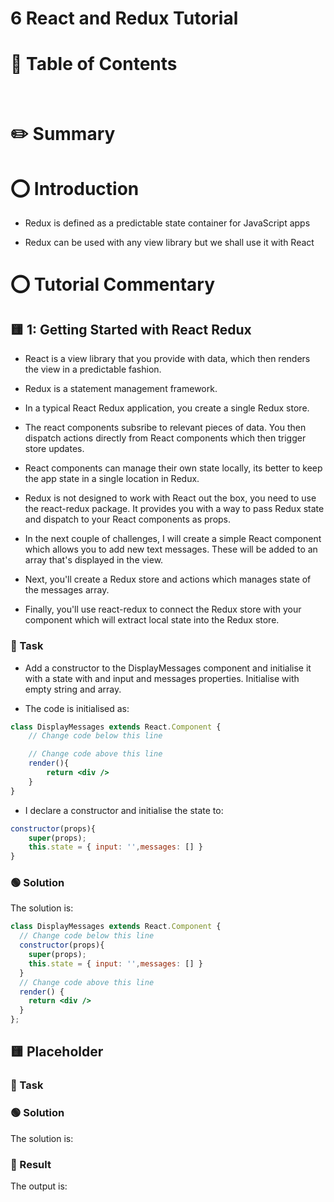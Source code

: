 # <link href="style.css" rel="stylesheet"></link>

# 6 React and Redux Tutorial

# 📜 Table of Contents


  <br>

# ✏️ Summary


# ⭕ Introduction

- Redux is defined as a predictable state container for JavaScript apps

- Redux can be used with any view library but we shall use it with React

# ⭕ Tutorial Commentary

## 🟨 1: Getting Started with React Redux

- React is a view library that you provide with data, which then renders the view in a predictable fashion.

- Redux is a statement management framework.

- In a typical React Redux application, you create a single Redux store.

- The react components subsribe to relevant pieces of data. You then dispatch actions directly from React components which then trigger store updates.

- React components can manage their own state locally, its better to keep the app state in a single location in Redux.

- Redux is not designed to work with React out the box, you need to use the react-redux package. It provides you with a way to pass Redux state and dispatch to your React components as props.

- In the next couple of challenges, I will create a simple React component which allows you to add new text messages. These will be added to an array that's displayed in the view.

- Next, you'll create a Redux store and actions which manages state of the messages array.

- Finally, you'll use react-redux to connect the Redux store with your component which will extract local state into the Redux store.

<h3 class="task"> 🔴 Task </h3>

- Add a constructor to the DisplayMessages component and initialise it with a state with and input and messages properties. Initialise with empty string and array.

- The code is initialised as:

```jsx
class DisplayMessages extends React.Component {
    // Change code below this line

    // Change code above this line
    render(){
        return <div />
    }
}
```

- I declare a constructor and initialise the state to:

```jsx
constructor(props){
    super(props);
    this.state = { input: '',messages: [] }
}
```

<h3 class="solution"> 🟢 Solution </h3>

The solution is:

```jsx
class DisplayMessages extends React.Component {
  // Change code below this line
  constructor(props){
    super(props);
    this.state = { input: '',messages: [] }
  }
  // Change code above this line
  render() {
    return <div />
  }
};
```

## 🟨 Placeholder

<h3 class="task"> 🔴 Task </h3>

<h3 class="solution"> 🟢 Solution </h3>

The solution is:

<h3 class="result"> 🔵 Result</h3>

The output is:
